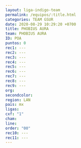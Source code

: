 ```yaml
---
layout: liga-indigo-team
permalink: /equipos/:title.html
categories: TEAM GSUR
date: 2020-08-29 10:29:20 +0700
title: PHOBIUS AURA
team: PHOBIUS AURA
ID: POA
puntos: 0
rec1: ---
rec2: ---
rec3: ---
rec4: ---
rec5: ---
rec6: ---
rec7: ---
rec8: ---
rec9: ---
org: 
secondcolor: 
region: LAN
pais: mx
ligas: 
cxf: "1"
cham: 
line: 
order: "00"
rec10: ---
rec11: ---
---
```

